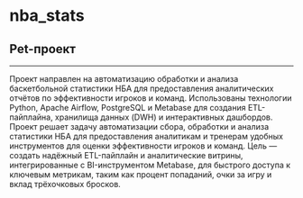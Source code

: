 # nba_stats
## Pet-проект
______________
Проект направлен на автоматизацию обработки и анализа баскетбольной статистики НБА для предоставления аналитических отчётов по эффективности игроков и команд. Использованы технологии Python, Apache Airflow, PostgreSQL и Metabase для создания ETL-пайплайна, хранилища данных (DWH) и интерактивных дашбордов. 
Проект решает задачу автоматизации сбора, обработки и анализа статистики НБА для предоставления аналитикам и тренерам удобных инструментов для оценки эффективности игроков и команд. Цель — создать надёжный ETL-пайплайн и аналитические витрины, интегрированные с BI-инструментом Metabase, для быстрого доступа к ключевым метрикам, таким как процент попаданий, очки за игру и вклад трёхочковых бросков.
